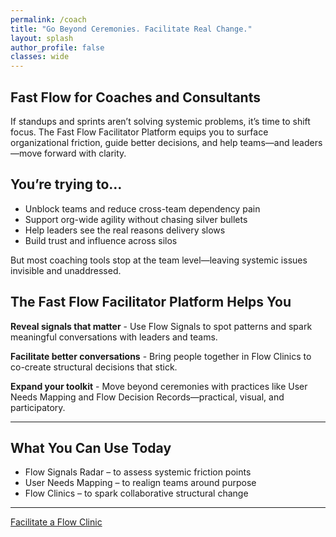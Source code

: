 ```yaml
---
permalink: /coach
title: "Go Beyond Ceremonies. Facilitate Real Change."
layout: splash
author_profile: false
classes: wide
---
```


## Fast Flow for Coaches and Consultants

If standups and sprints aren’t solving systemic problems, it’s time to shift focus. The Fast Flow Facilitator Platform equips you to surface organizational friction, guide better decisions, and help teams—and leaders—move forward with clarity.

## You’re trying to…

- Unblock teams and reduce cross-team dependency pain
- Support org-wide agility without chasing silver bullets
- Help leaders see the real reasons delivery slows
- Build trust and influence across silos

But most coaching tools stop at the team level—leaving systemic issues invisible and unaddressed.

## The Fast Flow Facilitator Platform Helps You

**Reveal signals that matter** - Use Flow Signals to spot patterns and spark meaningful conversations with leaders and teams.

**Facilitate better conversations** - Bring people together in Flow Clinics to co-create structural decisions that stick.

**Expand your toolkit** - Move beyond ceremonies with practices like User Needs Mapping and Flow Decision Records—practical, visual, and participatory.

---

## What You Can Use Today

- Flow Signals Radar – to assess systemic friction points
- User Needs Mapping – to realign teams around purpose
- Flow Clinics – to spark collaborative structural change

---

[Facilitate a Flow Clinic](/contact)
